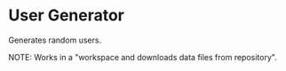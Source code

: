 # User Generator #

Generates random users.

NOTE: Works in a "workspace and downloads data files from repository".
